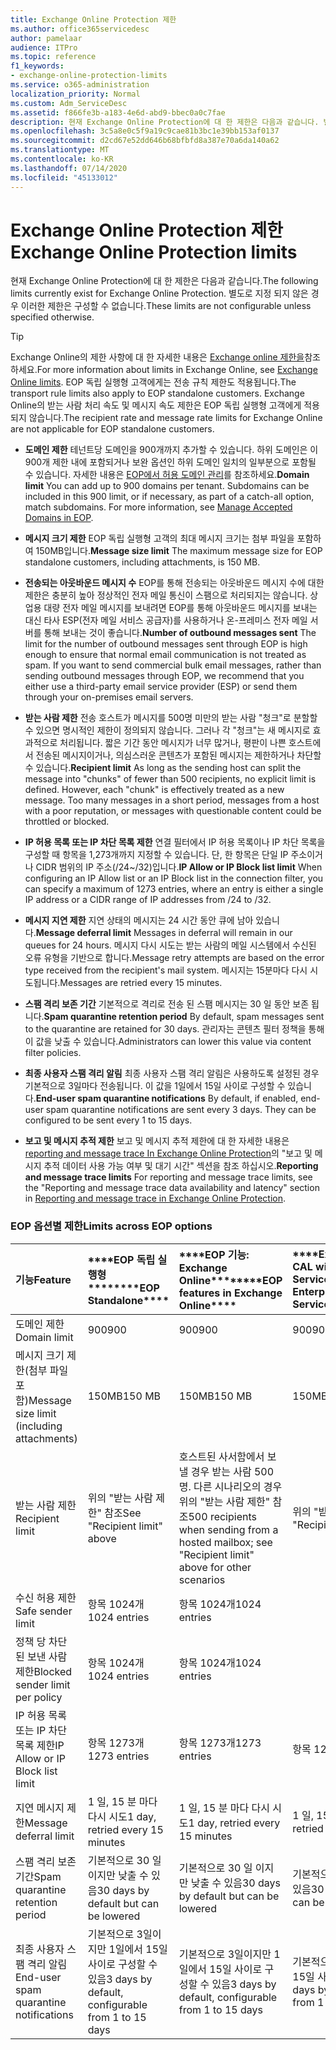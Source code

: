 ```yaml
---
title: Exchange Online Protection 제한
ms.author: office365servicedesc
author: pamelaar
audience: ITPro
ms.topic: reference
f1_keywords:
- exchange-online-protection-limits
ms.service: o365-administration
localization_priority: Normal
ms.custom: Adm_ServiceDesc
ms.assetid: f866fe3b-a183-4e6d-abd9-bbec0a0c7fae
description: 현재 Exchange Online Protection에 대 한 제한은 다음과 같습니다. 별도로 지정 되지 않은 경우 이러한 제한은 구성할 수 없습니다.
ms.openlocfilehash: 3c5a8e0c5f9a19c9cae81b3bc1e39bb153af0137
ms.sourcegitcommit: d2cd67e52dd646b68bfbfd8a387e70a6da140a62
ms.translationtype: MT
ms.contentlocale: ko-KR
ms.lasthandoff: 07/14/2020
ms.locfileid: "45133012"
---
```

# <a name="exchange-online-protection-limits"></a><span data-ttu-id="540ce-104">Exchange Online Protection 제한</span><span class="sxs-lookup"><span data-stu-id="540ce-104">Exchange Online Protection limits</span></span>

<span data-ttu-id="540ce-105">현재 Exchange Online Protection에 대 한 제한은 다음과 같습니다.</span><span class="sxs-lookup"><span data-stu-id="540ce-105">The following limits currently exist for Exchange Online Protection.</span></span> <span data-ttu-id="540ce-106">별도로 지정 되지 않은 경우 이러한 제한은 구성할 수 없습니다.</span><span class="sxs-lookup"><span data-stu-id="540ce-106">These limits are not configurable unless specified otherwise.</span></span> 
  
> [!TIP]
> <span data-ttu-id="540ce-107">Exchange Online의 제한 사항에 대 한 자세한 내용은 [Exchange online 제한을](../exchange-online-service-description/exchange-online-limits.md)참조 하세요.</span><span class="sxs-lookup"><span data-stu-id="540ce-107">For more information about limits in Exchange Online, see [Exchange Online limits](../exchange-online-service-description/exchange-online-limits.md).</span></span> <span data-ttu-id="540ce-108">EOP 독립 실행형 고객에게는 전송 규칙 제한도 적용됩니다.</span><span class="sxs-lookup"><span data-stu-id="540ce-108">The transport rule limits also apply to EOP standalone customers.</span></span> <span data-ttu-id="540ce-109">Exchange Online의 받는 사람 처리 속도 및 메시지 속도 제한은 EOP 독립 실행형 고객에게 적용되지 않습니다.</span><span class="sxs-lookup"><span data-stu-id="540ce-109">The recipient rate and message rate limits for Exchange Online are not applicable for EOP standalone customers.</span></span> 
  
- <span data-ttu-id="540ce-p104">**도메인 제한** 테넌트당 도메인을 900개까지 추가할 수 있습니다. 하위 도메인은 이 900개 제한 내에 포함되거나 보완 옵션인 하위 도메인 일치의 일부분으로 포함될 수 있습니다. 자세한 내용은 [EOP에서 허용 도메인 관리](https://go.microsoft.com/fwlink/p/?LinkId=282239)를 참조하세요.</span><span class="sxs-lookup"><span data-stu-id="540ce-p104">**Domain limit** You can add up to 900 domains per tenant. Subdomains can be included in this 900 limit, or if necessary, as part of a catch-all option, match subdomains. For more information, see [Manage Accepted Domains in EOP](https://go.microsoft.com/fwlink/p/?LinkId=282239).</span></span>
    
- <span data-ttu-id="540ce-113">**메시지 크기 제한** EOP 독립 실행형 고객의 최대 메시지 크기는 첨부 파일을 포함하여 150MB입니다.</span><span class="sxs-lookup"><span data-stu-id="540ce-113">**Message size limit** The maximum message size for EOP standalone customers, including attachments, is 150 MB.</span></span> 
    
- <span data-ttu-id="540ce-p105">**전송되는 아웃바운드 메시지 수** EOP를 통해 전송되는 아웃바운드 메시지 수에 대한 제한은 충분히 높아 정상적인 전자 메일 통신이 스팸으로 처리되지는 않습니다. 상업용 대량 전자 메일 메시지를 보내려면 EOP를 통해 아웃바운드 메시지를 보내는 대신 타사 ESP(전자 메일 서비스 공급자)를 사용하거나 온-프레미스 전자 메일 서버를 통해 보내는 것이 좋습니다.</span><span class="sxs-lookup"><span data-stu-id="540ce-p105">**Number of outbound messages sent** The limit for the number of outbound messages sent through EOP is high enough to ensure that normal email communication is not treated as spam. If you want to send commercial bulk email messages, rather than sending outbound messages through EOP, we recommend that you either use a third-party email service provider (ESP) or send them through your on-premises email servers.</span></span> 
    
- <span data-ttu-id="540ce-p106">**받는 사람 제한** 전송 호스트가 메시지를 500명 미만의 받는 사람 "청크"로 분할할 수 있으면 명시적인 제한이 정의되지 않습니다. 그러나 각 "청크"는 새 메시지로 효과적으로 처리됩니다. 짧은 기간 동안 메시지가 너무 많거나, 평판이 나쁜 호스트에서 전송된 메시지이거나, 의심스러운 콘텐츠가 포함된 메시지는 제한하거나 차단할 수 있습니다.</span><span class="sxs-lookup"><span data-stu-id="540ce-p106">**Recipient limit** As long as the sending host can split the message into "chunks" of fewer than 500 recipients, no explicit limit is defined. However, each "chunk" is effectively treated as a new message. Too many messages in a short period, messages from a host with a poor reputation, or messages with questionable content could be throttled or blocked.</span></span> 
    
- <span data-ttu-id="540ce-119">**IP 허용 목록 또는 IP 차단 목록 제한** 연결 필터에서 IP 허용 목록이나 IP 차단 목록을 구성할 때 항목을 1,273개까지 지정할 수 있습니다. 단, 한 항목은 단일 IP 주소이거나 CIDR 범위의 IP 주소(/24~/32)입니다.</span><span class="sxs-lookup"><span data-stu-id="540ce-119">**IP Allow or IP Block list limit** When configuring an IP Allow list or an IP Block list in the connection filter, you can specify a maximum of 1273 entries, where an entry is either a single IP address or a CIDR range of IP addresses from /24 to /32.</span></span> 
    
- <span data-ttu-id="540ce-120">**메시지 지연 제한** 지연 상태의 메시지는 24 시간 동안 큐에 남아 있습니다.</span><span class="sxs-lookup"><span data-stu-id="540ce-120">**Message deferral limit** Messages in deferral will remain in our queues for 24 hours.</span></span> <span data-ttu-id="540ce-121">메시지 다시 시도는 받는 사람의 메일 시스템에서 수신된 오류 유형을 기반으로 합니다.</span><span class="sxs-lookup"><span data-stu-id="540ce-121">Message retry attempts are based on the error type received from the recipient's mail system.</span></span> <span data-ttu-id="540ce-122">메시지는 15분마다 다시 시도됩니다.</span><span class="sxs-lookup"><span data-stu-id="540ce-122">Messages are retried every 15 minutes.</span></span> 
    
- <span data-ttu-id="540ce-123">**스팸 격리 보존 기간** 기본적으로 격리로 전송 된 스팸 메시지는 30 일 동안 보존 됩니다.</span><span class="sxs-lookup"><span data-stu-id="540ce-123">**Spam quarantine retention period** By default, spam messages sent to the quarantine are retained for 30 days.</span></span> <span data-ttu-id="540ce-124">관리자는 콘텐츠 필터 정책을 통해 이 값을 낮출 수 있습니다.</span><span class="sxs-lookup"><span data-stu-id="540ce-124">Administrators can lower this value via content filter policies.</span></span> 
    
- <span data-ttu-id="540ce-p109">**최종 사용자 스팸 격리 알림** 최종 사용자 스팸 격리 알림은 사용하도록 설정된 경우 기본적으로 3일마다 전송됩니다. 이 값을 1일에서 15일 사이로 구성할 수 있습니다.</span><span class="sxs-lookup"><span data-stu-id="540ce-p109">**End-user spam quarantine notifications** By default, if enabled, end-user spam quarantine notifications are sent every 3 days. They can be configured to be sent every 1 to 15 days.</span></span> 
    
- <span data-ttu-id="540ce-127">**보고 및 메시지 추적 제한** 보고 및 메시지 추적 제한에 대 한 자세한 내용은 [reporting and message trace In Exchange Online Protection](https://go.microsoft.com/fwlink/?LinkId=394248)의 "보고 및 메시지 추적 데이터 사용 가능 여부 및 대기 시간" 섹션을 참조 하십시오.</span><span class="sxs-lookup"><span data-stu-id="540ce-127">**Reporting and message trace limits** For reporting and message trace limits, see the "Reporting and message trace data availability and latency" section in [Reporting and message trace in Exchange Online Protection](https://go.microsoft.com/fwlink/?LinkId=394248).</span></span>
    
### <a name="limits-across-eop-options"></a><span data-ttu-id="540ce-128">EOP 옵션별 제한</span><span class="sxs-lookup"><span data-stu-id="540ce-128">Limits across EOP options</span></span>

|<span data-ttu-id="540ce-129">**기능**</span><span class="sxs-lookup"><span data-stu-id="540ce-129">**Feature**</span></span>|<span data-ttu-id="540ce-130">\*\*\*\*EOP 독립 실행형\*\*\*\*</span><span class="sxs-lookup"><span data-stu-id="540ce-130">\*\*\*\*EOP Standalone\*\*\*\*</span></span>|<span data-ttu-id="540ce-131">\*\*\*\*EOP 기능: Exchange Online\*\*\*\*</span><span class="sxs-lookup"><span data-stu-id="540ce-131">\*\*\*\*EOP features in Exchange Online\*\*\*\*</span></span>|<span data-ttu-id="540ce-132">\*\*\*\*Exchange Enterprise CAL with Services\*\*\*\*</span><span class="sxs-lookup"><span data-stu-id="540ce-132">\*\*\*\*Exchange Enterprise CAL with Services\*\*\*\*</span></span>|
|:-----|:-----|:-----|:-----|
|<span data-ttu-id="540ce-133">도메인 제한</span><span class="sxs-lookup"><span data-stu-id="540ce-133">Domain limit</span></span>  <br/> |<span data-ttu-id="540ce-134">900</span><span class="sxs-lookup"><span data-stu-id="540ce-134">900</span></span>  <br/> |<span data-ttu-id="540ce-135">900</span><span class="sxs-lookup"><span data-stu-id="540ce-135">900</span></span>  <br/> |<span data-ttu-id="540ce-136">900</span><span class="sxs-lookup"><span data-stu-id="540ce-136">900</span></span>  <br/> |
|<span data-ttu-id="540ce-137">메시지 크기 제한(첨부 파일 포함)</span><span class="sxs-lookup"><span data-stu-id="540ce-137">Message size limit (including attachments)</span></span>  <br/> |<span data-ttu-id="540ce-138">150MB</span><span class="sxs-lookup"><span data-stu-id="540ce-138">150 MB</span></span>  <br/> |<span data-ttu-id="540ce-139">150MB</span><span class="sxs-lookup"><span data-stu-id="540ce-139">150 MB</span></span>  <br/> |<span data-ttu-id="540ce-140">150MB</span><span class="sxs-lookup"><span data-stu-id="540ce-140">150 MB</span></span>  <br/> |
|<span data-ttu-id="540ce-141">받는 사람 제한</span><span class="sxs-lookup"><span data-stu-id="540ce-141">Recipient limit</span></span>  <br/> |<span data-ttu-id="540ce-142">위의 "받는 사람 제한" 참조</span><span class="sxs-lookup"><span data-stu-id="540ce-142">See "Recipient limit" above</span></span>  <br/> |<span data-ttu-id="540ce-143">호스트된 사서함에서 보낼 경우 받는 사람 500명. 다른 시나리오의 경우 위의 "받는 사람 제한" 참조</span><span class="sxs-lookup"><span data-stu-id="540ce-143">500 recipients when sending from a hosted mailbox; see "Recipient limit" above for other scenarios</span></span>  <br/> |<span data-ttu-id="540ce-144">위의 "받는 사람 제한" 참조</span><span class="sxs-lookup"><span data-stu-id="540ce-144">See "Recipient limit" above</span></span>  <br/> |
|<span data-ttu-id="540ce-145">수신 허용 제한</span><span class="sxs-lookup"><span data-stu-id="540ce-145">Safe sender limit</span></span>  <br/> |<span data-ttu-id="540ce-146">항목 1024개</span><span class="sxs-lookup"><span data-stu-id="540ce-146">1024 entries</span></span>  <br/> |<span data-ttu-id="540ce-147">항목 1024개</span><span class="sxs-lookup"><span data-stu-id="540ce-147">1024 entries</span></span>  <br/> ||
|<span data-ttu-id="540ce-148">정책 당 차단 된 보낸 사람 제한</span><span class="sxs-lookup"><span data-stu-id="540ce-148">Blocked sender limit per policy</span></span>  <br/> |<span data-ttu-id="540ce-149">항목 1024개</span><span class="sxs-lookup"><span data-stu-id="540ce-149">1024 entries</span></span>  <br/> |<span data-ttu-id="540ce-150">항목 1024개</span><span class="sxs-lookup"><span data-stu-id="540ce-150">1024 entries</span></span>  <br/> ||
|<span data-ttu-id="540ce-151">IP 허용 목록 또는 IP 차단 목록 제한</span><span class="sxs-lookup"><span data-stu-id="540ce-151">IP Allow or IP Block list limit</span></span>  <br/> |<span data-ttu-id="540ce-152">항목 1273개</span><span class="sxs-lookup"><span data-stu-id="540ce-152">1273 entries</span></span>  <br/> |<span data-ttu-id="540ce-153">항목 1273개</span><span class="sxs-lookup"><span data-stu-id="540ce-153">1273 entries</span></span>  <br/> |<span data-ttu-id="540ce-154">항목 1273개</span><span class="sxs-lookup"><span data-stu-id="540ce-154">1273 entries</span></span>  <br/> |
|<span data-ttu-id="540ce-155">지연 메시지 제한</span><span class="sxs-lookup"><span data-stu-id="540ce-155">Message deferral limit</span></span>  <br/> |<span data-ttu-id="540ce-156">1 일, 15 분 마다 다시 시도</span><span class="sxs-lookup"><span data-stu-id="540ce-156">1 day, retried every 15 minutes</span></span>  <br/> |<span data-ttu-id="540ce-157">1 일, 15 분 마다 다시 시도</span><span class="sxs-lookup"><span data-stu-id="540ce-157">1 day, retried every 15 minutes</span></span>  <br/> |<span data-ttu-id="540ce-158">1 일, 15 분 마다 다시 시도</span><span class="sxs-lookup"><span data-stu-id="540ce-158">1 day, retried every 15 minutes</span></span>  <br/> |
|<span data-ttu-id="540ce-159">스팸 격리 보존 기간</span><span class="sxs-lookup"><span data-stu-id="540ce-159">Spam quarantine retention period</span></span>  <br/> |<span data-ttu-id="540ce-160">기본적으로 30 일 이지만 낮출 수 있음</span><span class="sxs-lookup"><span data-stu-id="540ce-160">30 days by default but can be lowered</span></span>  <br/> |<span data-ttu-id="540ce-161">기본적으로 30 일 이지만 낮출 수 있음</span><span class="sxs-lookup"><span data-stu-id="540ce-161">30 days by default but can be lowered</span></span>  <br/> |<span data-ttu-id="540ce-162">기본적으로 30 일 이지만 낮출 수 있음</span><span class="sxs-lookup"><span data-stu-id="540ce-162">30 days by default but can be lowered</span></span>  <br/> |
|<span data-ttu-id="540ce-163">최종 사용자 스팸 격리 알림</span><span class="sxs-lookup"><span data-stu-id="540ce-163">End-user spam quarantine notifications</span></span>  <br/> |<span data-ttu-id="540ce-164">기본적으로 3일이지만 1일에서 15일 사이로 구성할 수 있음</span><span class="sxs-lookup"><span data-stu-id="540ce-164">3 days by default, configurable from 1 to 15 days</span></span>  <br/> |<span data-ttu-id="540ce-165">기본적으로 3일이지만 1일에서 15일 사이로 구성할 수 있음</span><span class="sxs-lookup"><span data-stu-id="540ce-165">3 days by default, configurable from 1 to 15 days</span></span>  <br/> |<span data-ttu-id="540ce-166">기본적으로 3일이지만 1일에서 15일 사이로 구성할 수 있음</span><span class="sxs-lookup"><span data-stu-id="540ce-166">3 days by default, configurable from 1 to 15 days</span></span>  <br/> |
   

